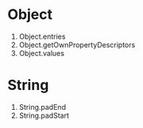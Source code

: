 # Object
  1. Object.entries
  2. Object.getOwnPropertyDescriptors
  3. Object.values
# String
  1. String.padEnd
  2. String.padStart
